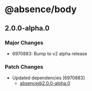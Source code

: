 # @absence/body

## 2.0.0-alpha.0

### Major Changes

- 6970883: Bump to v2 alpha release

### Patch Changes

- Updated dependencies [6970883]
  - absence@2.0.0-alpha.0
